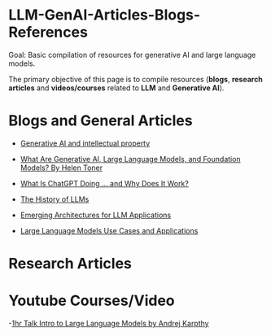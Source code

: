 # LLM-GenAI-Articles-Blogs-References
Goal: Basic compilation of resources for generative AI and large language models.

The primary objective of this page is to compile resources (**blogs**, **research articles** and **videos/courses** related to **LLM** and **Generative AI**). 

# Blogs and General Articles

 - [Generative AI and intellectual property](https://www.ben-evans.com/benedictevans/2023/8/27/generative-ai-ad-intellectual-property)

 - [What Are Generative AI, Large Language Models, and Foundation Models? By Helen Toner](https://cset.georgetown.edu/article/what-are-generative-ai-large-language-models-and-foundation-models/)

 - [What Is ChatGPT Doing … and Why Does It Work?](https://writings.stephenwolfram.com/2023/02/what-is-chatgpt-doing-and-why-does-it-work/)
 
 - [The History of LLMs](https://www.turingpost.com/p/llmhistory-recap)
 
 - [Emerging Architectures for LLM Applications](https://a16z.com/2023/06/20/emerging-architectures-for-llm-applications/?utm_source=substack&utm_medium=email)
 
 - [Large Language Models Use Cases and Applications](https://vectara.com/large-language-models-use-cases/)

# Research Articles


# Youtube Courses/Video
-[1hr Talk Intro to Large Language Models by Andrej Karpthy](https://www.youtube.com/watch?v=zjkBMFhNj_g)

